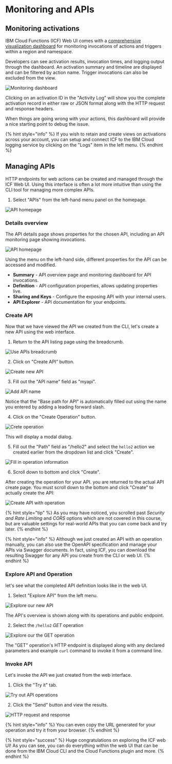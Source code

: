 # Monitoring and APIs

## Monitoring activations

IBM Cloud Functions (ICF) Web UI comes with a [comprehensive visualization dashboard](https://cloud.ibm.com/functions/dashboard) for monitoring invocations of actions and triggers within a region and namespace.

Developers can see activation results, invocation times, and logging output through the dashboard. An activation summary and timeline are displayed and can be filtered by action name.  Trigger invocations can also be excluded from the view.

![Monitoring dashboard](images/101-ex5-monitoring.png)

Clicking on an activation ID in the "Activity Log" will show you the complete activation record in either raw or JSON format along with the HTTP request and response headers.

When things are going wrong with your actions, this dashboard will provide a nice starting point to debug the issue.

{% hint style="info" %}
If you wish to retain and create views on activations across your account, you can setup and connect ICF to the IBM Cloud logging service by clicking on the "Logs" item in the left menu.
{% endhint %}

## Managing APIs

HTTP endpoints for web actions can be created and managed through the ICF Web UI. Using this interface is often a lot more intuitive than using the CLI tool for managing more complex APIs.

1. Select "APIs" from the left-hand menu panel on the homepage.

![API homepage](images/101-ex5-api-list.png)

### Details overview

The API details page shows properties for the chosen API, including an API monitoring page showing invocations.

![API homepage](images/101-ex5-api-details.png)

Using the menu on the left-hand side, different properties for the API can be accessed and modified.

* **Summary** - API overview page and monitoring dashboard for API invocations.
* **Definition** - API configuration properties, allows updating properties live.
* **Sharing and Keys** - Configure the exposing API with your internal users.
* **API Explorer** - API documentation for your endpoints.

### Create API

Now that we have viewed the API we created from the CLI, let's create a new API using the web interface.

1. Return to the API listing page using the breadcrumb.

![Use APIs breadcrumb](images/101-ex5-api-breadcrumb.png)

2. Click on "Create API” button.

![Create new API](images/101-ex5-api-list-create.png)

3. Fill out the "API name" field as "myapi".

![Add API name](images/101-ex5-api-create-basic.png)

Notice that the "Base path for API" is automatically filled out using the name you entered by adding a leading forward slash.

4. Click on the "Create Operation" button.

![Crete operation](images/101-ex5-api-create-operation.png)

This will display a modal dialog.

5. Fill out the "Path" field as "/hello2" and select the `hello2` action we created earlier from the dropdown list and click "Create".

<!--
#######################################################
TODO: Figure out how to add width="40%" to this image.
#######################################################
-->
![Fill in operation information](images/101-ex5-api-create-operation-modal.png)

6. Scroll down to bottom and click "Create".

After creating the operation for your API. you are returned to the actual API create page.  You must scroll down to the bottom and click "Create" to actually create the API:

![Create API with operation](images/101-ex5-api-create-final.png)

{% hint style="tip" %}
As you may have noticed, you scrolled past *Security and Rate Limiting* and *CORS* options which are not covered in this course, but are valuable settings for real-world APIs that you can come back and try later.
{% endhint %}

{% hint style="info" %}
Although we just created an API with an operation manually, you can also use the OpenAPI specification and manage your APIs via Swagger documents.  In fact, using ICF, you can download the resulting Swagger for any API you create from the CLI or web UI.
{% endhint %}

### Explore API and Operation

let's see what the completed API definition looks like in the web UI.

1. Select "Explore API" from the left menu.

![Explore our new API](images/101-ex5-api-greeting-explore.png)

The API's overview is shown along with its operations and public endpoint.

2. Select the `/hello2` *GET* operation

![Explore our the GET operation](images/101-ex5-api-greeting-explore-operation.png)

The "GET" operation's HTTP endpoint is displayed along with any declared  parameters and example `curl` command to invoke it from a command line.

### Invoke API

Let's invoke the API we just created from the web interface.

1. Click the "Try it" tab.

![Try out API operations](images/101-ex5-api-details-explorer-get-tryit.png)

2. Click the "Send" button and view the results.

![HTTP request and response](images/101-ex5-api-details-explorer-get-tryit-result.png)

{% hint style="info" %}
You can even copy the URL generated for your operation and try it from your browser.
{% endhint %}

{% hint style="success" %}
Huge congratulations on exploring the ICF web UI! As you can see, you can do everything within the web UI that can be done from the IBM Cloud CLI and the Cloud Functions plugin and more.
{% endhint %}
